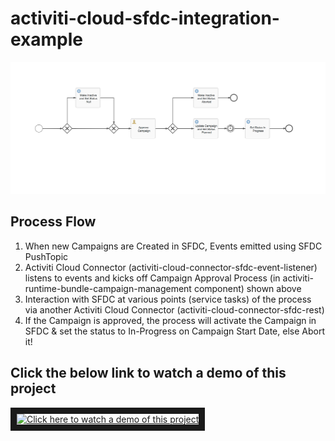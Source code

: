 # activiti-cloud-sfdc-integration-example

![Process Diagram](process-diagram.png)

## Process Flow

1. When new Campaigns are Created in SFDC, Events emitted using SFDC PushTopic 
2. Activiti Cloud Connector (activiti-cloud-connector-sfdc-event-listener) listens to events and kicks off Campaign Approval Process (in activiti-runtime-bundle-campaign-management component) shown above 
3. Interaction with SFDC at various points (service tasks) of the process via another Activiti Cloud Connector (activiti-cloud-connector-sfdc-rest) 
4. If the Campaign is approved, the process will activate the Campaign in SFDC & set the status to In-Progress on Campaign Start Date, else Abort it!

## Click the below link to watch a demo of this project
<a href="http://www.youtube.com/watch?feature=player_embedded&v=TKxS92CVkzE" target="_blank"><img src="https://img.youtube.com/vi/TKxS92CVkzE/0.jpg" alt="Click here to watch a demo of this project" width="240" height="180" border="10" /></a>
